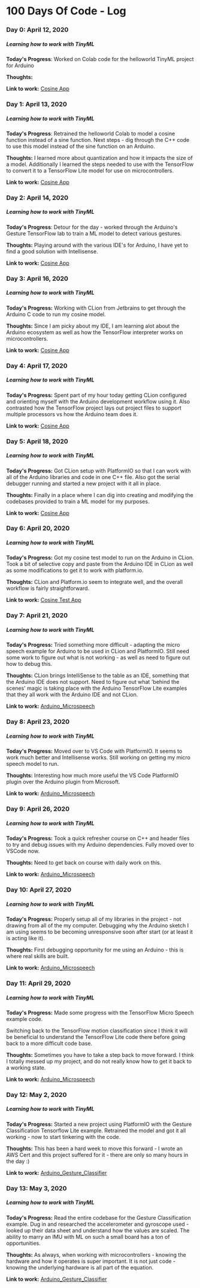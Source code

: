 # 100 Days Of Code - Log

### Day 0: April 12, 2020 
##### Learning how to work with TinyML

**Today's Progress**: Worked on Colab code for the helloworld TinyML project for Arduino

**Thoughts:**  

**Link to work:** [Cosine App](https://github.com/donwardpeng/tiny_ml_cosine)

### Day 1: April 13, 2020 
##### Learning how to work with TinyML

**Today's Progress**: Retrained the helloworld Colab to model a cosine function instead of a sine function. Next steps - dig through the C++ code to use this model instead of the sine function on an Arduino.

**Thoughts:** I learned more about quantization and how it impacts the size of a model. Additionally I learned the steps needed to use with the TensorFlow to convert it to a TensorFlow Lite model for use on microcontrollers. 

**Link to work:** [Cosine App](https://github.com/donwardpeng/tiny_ml_cosine)

### Day 2: April 14, 2020 
##### Learning how to work with TinyML

**Today's Progress**: Detour for the day - worked through the Arduino's Gesture TensorFlow lab to train a ML model to detect various gestures.

**Thoughts:** Playing around with the various IDE's for Arduino, I have yet to find a good solution with Intellisense. 

**Link to work:** [Cosine App](https://github.com/donwardpeng/tiny_ml_cosine)

### Day 3: April 16, 2020 
##### Learning how to work with TinyML

**Today's Progress:** Working with CLion from Jetbrains to get through the Arduino C code to run my cosine model.

**Thoughts:** Since I am picky about my IDE, I am learning alot about the Arduino ecosystem as well as how the TensorFlow interpreter works on microcontrollers.

**Link to work:** [Cosine App](https://github.com/donwardpeng/tiny_ml_cosine)

### Day 4: April 17, 2020 
##### Learning how to work with TinyML

**Today's Progress:** Spent part of my hour today getting CLion configured and orienting myself with the Arduino development workflow using it. Also contrasted how the TensorFlow project lays out project files to support multiple processors vs how the Arduino team does it.

**Link to work:** [Cosine App](https://github.com/donwardpeng/tiny_ml_cosine)

### Day 5: April 18, 2020 
##### Learning how to work with TinyML

**Today's Progress:** Got CLion setup with PlatformIO so that I can work with all of the Arduino libraries and code in one C++ file. Also got the serial debugger running and started a new project with it all in place.

**Thoughts:** Finally in a place where I can dig into creating and modifying the codebases provided to train a ML model for my purposes. 

**Link to work:** [Cosine App](https://github.com/donwardpeng/tiny_ml_cosine)

### Day 6: April 20, 2020 
##### Learning how to work with TinyML

**Today's Progress:** Got my cosine test model to run on the Arduino in CLion. Took a bit of selective copy and paste from the Arduino IDE in CLion as well as some modifications to get it to work with platform.io.

**Thoughts:** CLion and Platform.io seem to integrate well, and the overall workflow is fairly straightforward.

**Link to work:** [Cosine Test App](https://github.com/donwardpeng/cosine_test)

### Day 7: April 21, 2020 
##### Learning how to work with TinyML

**Today's Progress:** Tried something more difficult - adapting the micro speech example for Arduino to be used in CLion and PlatformIO. Still need some work to figure out what is not working - as well as need to figure out how to debug this. 

**Thoughts:** CLion brings IntelliSense to the table as an IDE, something that the Arduino IDE does not support. Need to figure out what 'behind the scenes' magic is taking place with the Arduino TensorFlow Lite examples that they all work with the Arduino IDE and not CLion. 

**Link to work:** [Arduino_Microspeech](https://github.com/donwardpeng/arduino_microspeech)

### Day 8: April 23, 2020 
##### Learning how to work with TinyML

**Today's Progress:** Moved over to VS Code with PlatformIO. It seems to work much better and Intellisense works. Still working on getting my micro speech model to run.
 
**Thoughts:** Interesting how much more useful the VS Code PlatformIO plugin over the Arduino plugin from Microsoft. 

**Link to work:** [Arduino_Microspeech](https://github.com/donwardpeng/arduino_microspeech)

### Day 9: April 26, 2020 
##### Learning how to work with TinyML

**Today's Progress:** Took a quick refresher course on C++ and header files to try and debug issues with my Arduino dependencies. Fully moved over to VSCode now.  

**Thoughts:** Need to get back on course with daily work on this. 

**Link to work:** [Arduino_Microspeech](https://github.com/donwardpeng/arduino_microspeech)

### Day 10: April 27, 2020 
##### Learning how to work with TinyML

**Today's Progress:** Properly setup all of my libraries in the project - not drawing from all of the my computer. Debugging why the Arduino sketch I am using seems to be becoming unresponsive soon after start (or at least it is acting like it).

**Thoughts:** First debugging opportunity for me using an Arduino - this is where real skills are built.  

**Link to work:** [Arduino_Microspeech](https://github.com/donwardpeng/arduino_microspeech)

### Day 11: April 29, 2020 
##### Learning how to work with TinyML

**Today's Progress:** Made some progress with the TensorFlow Micro Speech example code. 

Switching back to the TensorFlow motion classification since I think it will be beneficial to understand the TensorFlow Lite code there before going back to a more difficult code base. 

**Thoughts:** Sometimes you have to take a step back to move forward. I think I totally messed up my project, and do not really know how to get it back to a working state. 

**Link to work:** [Arduino_Microspeech](https://github.com/donwardpeng/arduino_microspeech)

### Day 12: May 2, 2020 
##### Learning how to work with TinyML

**Today's Progress:** Started a new project using PlatformIO with the Gesture Classification Tensorflow Lite example. Retrained the model and got it all working - now to start tinkering with the code.

**Thoughts:** This has been a hard week to move this forward - I wrote an AWS Cert and this project suffered for it - there are only so many hours in the day :) 

**Link to work:** [Arduino_Gesture_Classifier](https://github.com/donwardpeng/platformio_gesture_classifier)

### Day 13: May 3, 2020 
##### Learning how to work with TinyML

**Today's Progress:** Read the entire codebase for the Gesture Classification example. Dug in and researched the accelerometer and gyroscope used - looked up their data sheet and understand how the values are scaled. The ability to marry an IMU with ML on such a small board has a ton of opportunities. 

**Thoughts:** As always, when working with microcontrollers - knowing the hardware and how it operates is super important. It is not just code - knowing the underlying hardware is all part of the equation. 

**Link to work:** [Arduino_Gesture_Classifier](https://github.com/donwardpeng/platformio_gesture_classifier)
